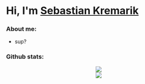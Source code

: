 # Hi, I'm [Sebastian Kremarik](http://sebastiankremarik.engineer)

### About me:
- sup?

### Github stats:
<div align="center">
  <img src="https://github-readme-stats.vercel.app/api?username=sekremarik&show_icons=true&theme=gruvbox" alt"Stats">
</div>
<div align="center">
  <img src="https://github-readme-stats.vercel.app/api/top-langs/?username=sekremarik&layout=compact&theme=gruvbox" alt"Languages">
</div>
